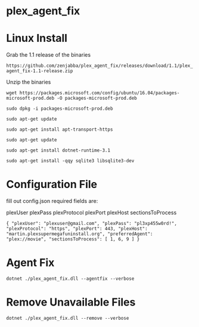 # plex_agent_fix

# Linux Install

Grab the 1.1 release of the binaries
 
`https://github.com/zenjabba/plex_agent_fix/releases/download/1.1/plex_agent_fix-1.1-release.zip`

Unzip the binaries

`wget https://packages.microsoft.com/config/ubuntu/16.04/packages-microsoft-prod.deb -O packages-microsoft-prod.deb`

`sudo dpkg -i packages-microsoft-prod.deb`

`sudo apt-get update`

`sudo apt-get install apt-transport-https`

`sudo apt-get update`

`sudo apt-get install dotnet-runtime-3.1`

`sudo apt-get install -qqy sqlite3 libsqlite3-dev`

# Configuration File

fill out config.json
required fields are:

plexUser
plexPass
plexProtocol
plexPort
plexHost
sectionsToProcess

`{
  "plexUser": "plexuser@gmail.com",
  "plexPass": "pl3xp455w0rd!",
  "plexProtocol": "https",
  "plexPort": 443,
  "plexHost": "martin.plexsupermegafuninstall.org",
  "preferredAgent": "plex://movie",
  "sectionsToProcess": [
    1,
    6,
    9
  ]
}
`
# Agent Fix
`dotnet ./plex_agent_fix.dll --agentfix --verbose`

# Remove Unavailable Files
`dotnet ./plex_agent_fix.dll --remove --verbose`
